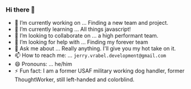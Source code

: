 ### Hi there 👋

- 🔭 I’m currently working on ... Finding a new team and project.
- 🌱 I’m currently learning ... All things javascript!
- 👯 I’m looking to collaborate on ... a high performant team.
- 🤔 I’m looking for help with ... Finding my forever team
- 💬 Ask me about ... Really anything. I'll give you my hot take on it.
- 📫 How to reach me: ... `jerry.vrabel.development@gmail.com`
- 😄 Pronouns: ... he/him
- ⚡ Fun fact: I am a former USAF military working dog handler, former ThoughtWorker, still left-handed and colorblind.
